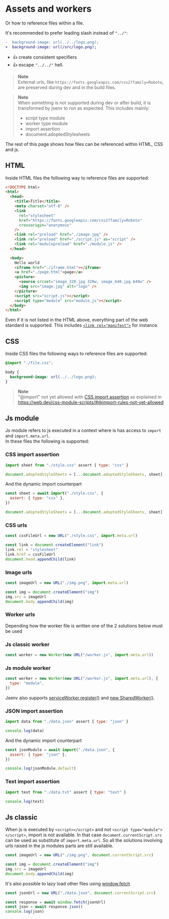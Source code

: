 # Assets and workers

Or how to reference files within a file.

It's recommended to prefer leading slash instead of `"../"`:

```diff
-  background-image: url(../../logo.png);
+  background-image: url(/src/logo.png);
```

- :+1: create consistent specifiers
- :+1: escape `"../../"` hell.

> **Note**  
> External urls, like `https://fonts.googleapis.com/css2?family=Roboto`, are preserved during dev and in the build files.

> **Note**  
> When something is not supported during dev or after build, it is transformed by jsenv to run as expected. This includes mainly:
>
> - script type module
> - worker type module
> - import assertion
> - document.adoptedStylesheets

The rest of this page shows how files can be referenced within HTML, CSS and js.

## HTML

Inside HTML files the following way to reference files are supported:

```html
<!DOCTYPE html>
<html>
  <head>
    <title>Title</title>
    <meta charset="utf-8" />
    <link
      rel="stylesheet"
      href="https://fonts.googleapis.com/css2?family=Roboto"
      crossorigin="anonymous"
    />
    <link rel="preload" href="./image.jpg" />
    <link rel="preload" href="./script.js" as="script" />
    <link rel="modulepreload" href="./module.js" />
  </head>

  <body>
    Hello world
    <iframe href="./iframe.html"></iframe>
    <a href="./page.html">page</a>
    <picture>
      <source srcset="image_320.jpg 320w, image_640.jpg 640w" />
      <img src="image.jpg" alt="logo" />
    </picture>
    <script src="script.js"></script>
    <script type="module" src="module.js"></script>
  </body>
</html>
```

Even if it is not listed in the HTML above, everything part of the web standard is supported. This includes [`<link rel="manifest">`](https://developer.mozilla.org/en-US/docs/Web/Manifest#deploying_a_manifest) for instance.

## CSS

Inside CSS files the following ways to reference files are supported:

```css
@import "./file.css";

body {
  background-image: url(../../logo.png);
}
```

> **Note**  
> "@import" not yet allowed with [CSS import assertion](#CSS-import-assertion) as explained in https://web.dev/css-module-scripts/#@import-rules-not-yet-allowed

## Js module

Js module refers to js executed in a context where is has access to `import` and `import.meta.url`.<br />
In these files the following is supported:

### CSS import assertion

```js
import sheet from "./style.css" assert { type: "css" }

document.adoptedStyleSheets = [...document.adoptedStyleSheets, sheet]
```

And the dynamic import counterpart

```js
const sheet = await import("./style.css", {
  assert: { type: "css" },
})

document.adoptedStyleSheets = [...document.adoptedStyleSheets, sheet]
```

### CSS urls

```js
const cssFileUrl = new URL("./style.css", import.meta.url)

const link = document.createElement("link")
link.rel = "stylesheet"
link.href = cssFileUrl
document.head.appendChild(link)
```

### Image urls

```js
const imageUrl = new URL("./img.png", import.meta.url)

const img = document.createElement("img")
img.src = imageUrl
document.body.appendChild(img)
```

### Worker urls

Depending how the worker file is written one of the 2 solutions below must be used

### Js classic worker

```js
const worker = new Worker(new URL("/worker.js", import.meta.url))
```

### Js module worker

```js
const worker = new Worker(new URL("/worker.js", import.meta.url), {
  type: "module",
})
```

Jsenv also supports [serviceWorker.register()](https://developer.mozilla.org/en-US/docs/Web/API/ServiceWorkerContainer/register) and [new SharedWorker()](https://developer.mozilla.org/en-US/docs/Web/API/SharedWorker).

### JSON import assertion

```js
import data from "./data.json" assert { type: "json" }

console.log(data)
```

And the dynamic import counterpart

```js
const jsonModule = await import("./data.json", {
  assert: { type: "json" },
})

console.log(jsonModule.default)
```

### Text import assertion

```js
import text from "./data.txt" assert { type: "text" }

console.log(text)
```

## Js classic

When js is executed by `<script></script>` and not `<script type="module"></script>`, import is not available. In that case `document.currentScript.src` can be used as substitute of `import.meta.url`. So all the solutions involving urls raised in the js modules parts are still available.

```js
const imageUrl = new URL("./img.png", document.currentScript.src)

const img = document.createElement("img")
img.src = imageUrl
document.body.appendChild(img)
```

It's also possible to lazy load other files using [window.fetch](https://developer.mozilla.org/en-US/docs/Web/API/Fetch_API)

```js
const jsonUrl = new URL("./data.json", document.currentScript.src)

const response = await window.fetch(jsonUrl)
const json = await response.json()
console.log(json)
```

<!-- Part below commented until the jsenv plugin for http urls is done -->
<!-- There is 2 circumstances where you might want to change the external url

1. You want to remove dependency to external urls in your build files
2. You want to transform code served by the CDN before it gets executed

### Remove CDN urls during build

Pass "preservedUrls" to "build".

```diff
import { build } from "@jsenv/core"

await build({
  rootDirectoryUrl: new URL("./", import.meta.url),
  buildDirectoryRelativeUrl: "dist",
  entryPoints: {
    "./main.html": "main.prod.html",
  },
  format: "esmodule",
+ preservedUrls: {
+   "https://fonts.googleapis.com/": false
+ }
})
```

Each url associated to false using "preservedUrls" will be fetched and turned into a file. The HTML file generated in the build directory will use a relative url instead of the CDN url.

```diff
<link
   rel="stylesheet"
-  href="https://fonts.googleapis.com/css2?family=Roboto"
+  href="assets/roboto_32789f.css"
/>
```

### Transform CDN content

For this use case let's assume you want to execute JavaScript from a CDN but code served by the CDN cannot be executed as it is. For example if you need to support old browsers where import/export is not supported.

```js
import { h, render } from "https://cdn.skypack.dev/preact@10.6.4"
```

```diff
import { startDevServer } from "@jsenv/core"

await startDevServer({
  rootDirectoryUrl: new URL("./", import.meta.url),
  buildDirectoryRelativeUrl: "dist",
  entryPoints: {
    "./main.html": "main.prod.html",
  },
  format: "esmodule",
+ preservedUrls: {
+   "https://cdn.skypack.dev/": false
+ }
})
```

> **Warning**
> Be sure to pass "preservedUrls" to startDevServer, executeTestPlan and build

--->
